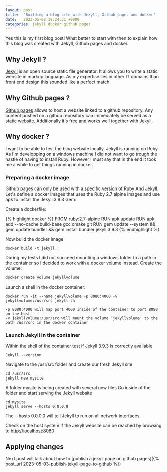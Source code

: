 ```yaml
---
layout: post
title:  "Building a blog site with Jekyll, Github pages and docker"
date:   2023-05-02 19:24:31 +0000
categories: jekyll docker github pages
---
```

Yes this is my first blog post! What better to start with then to explain how this blog was created with Jekyll, Github pages and docker.

## Why Jekyll ?

[Jekyll](https://jekyllrb.com/) is an open source static file generator.  It allows you to write a static website in markup language.  As my expertise lies in other IT domains than front end design this sounded like a perfect match.

## Why Github pages ?

[Github pages](https://pages.github.com/) allows to host a website linked to a github repository.  Any content pushed on a github repository can immediately be served as a static website.  Additionally it's free and works well together with Jekyll.

## Why docker ?

I want to be able to test the blog website locally.  Jekyll is running on Ruby.  As I'm developping on a windows machine I did not want to go trough the hastle of having to install Ruby.  However I must say that in the end it took me a while to get things running in docker.

### Preparing a docker image

Github pages can only be used with a [specific version of Ruby And Jekyll](https://pages.github.com/versions/). 
Let's define a docker images that uses the Ruby 2.7 alpine images and use apk to install the Jekyll 3.9.3 Gem:

Create a dockerfile:

{% highlight docker %}
FROM ruby:2.7-alpine
RUN apk update
RUN apk add --no-cache build-base gcc cmake git
RUN gem update --system && gem update bundler && gem install bundler jekyll:3.9.3
{% endhighlight %}

Now build the docker image:

	docker build -t jekyll .
	
During my tests I did not succeed mounting a windows folder to a path in the container so I decided to work with a docker volume instead.
Create the volume:

	docker create volume jekyllvolume
	
Launch a shell in the docker container:

	docker run -it --name jekyllvolume -p 8080:4000 -v jekyllvolume:/usr/src jekyll sh
	
	-p 8080:4000 will map port 4000 inside of the container to port 8080 on the host
	-v jekyllvolume:/usr/src will mount the volume 'jekyllvolume' to the path /usr/src in the docker container

### Launch Jekyll in the container 
	
Within the shell of the container test if Jekyll 3.9.3 is correctly available

	Jekyll --version
	
Navigate to the /usr/src folder and create our fresh Jekyll site

	cd /usr/src
	jekyll new mysite
	
A folder mysite is being created with several new files
Go inside of the folder and start serving the Jekyll website

	cd mysite
	jekyll serve --hosts 0.0.0.0
	
The --hosts 0.0.0.0 will tell Jekyll to run on all network interfaces.  

Check on the host system if the Jekyll website can be reached by browsing to [http://localhost:8080](http://localhost:8080)

## Applying changes

Next post will talk about how to [publish a jekyll page on github pages]({% post_url 2023-05-03-publish-jekyll-page-to-github %})
